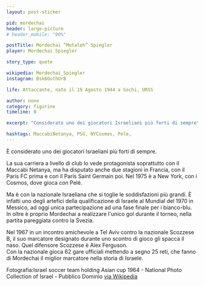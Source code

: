 ```yaml
---
layout: post-sticker

pid: mordechai
header: large-picture
# header_mobile: "90%"

postTitle: Mordechai “Motaleh” Spiegler
player: Mordechai Spiegler

story_type: quote

wikipedia: Mordechai_Spiegler
instagram: Bsk6OuthUrB

life: Attaccante, nato il 19 Agosto 1944 a Sochi, URSS

author: none
category: figurine
timeline: 0

excerpt: "Considerato uno dei giocatori Israeliani più forti di sempre"

hashtags: MaccabiNetanya, PSG, NYCosmos, Pele,
---
```

È considerato uno dei giocatori Israeliani più forti di sempre.

La sua carriera a livello di club lo vede protagonista soprattutto con il Maccabi Netanya, ma ha disputato anche due stagioni in Francia, con il Paris FC prima e con il Paris Saint Germain poi. Nel 1975 è a New York, con i Cosmos, dove gioca con Pelé.

Ma è con la nazionale Israeliana che si toglie le soddisfazioni più grandi. È infatti uno degli artefici della qualificazione di Israele al Mundial del 1970 in Messico, ad oggi unica partecipazione ad una fase finale per i bianco-blu. In oltre è proprio Mordechai a realizzare l'unico gol durante il torneo, nella partita pareggiata contro la Svezia.

Nel 1967 in un incontro amichevole a Tel Aviv contro la nazionale Scozzese B, il suo marcatore designato durante uno scontro di gioco gli spacca il naso. Quel difensore Scozzese è Alex Ferguson.  
Con la nazionale gioca 62 gare ufficiali mettendo a segno 25 reti, che fanno di Mordechai il miglior marcatore nella storia di Israele.

<div class="post-disclaimer">Fotografia:Israel soccer team holding Asian cup 1964 - National Photo Collection of Israel - Pubblico Dominio <a href="https://commons.wikimedia.org/wiki/File:Israel_soccer_team_holding_Asian_cup_1964a.jpg?uselang=it" target="_blank">via Wikipedia</a>
</div>
